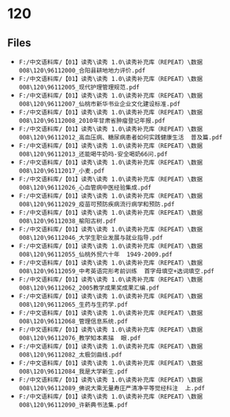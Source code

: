 # 120

## Files

- `F:/中文语料库/【01】读秀\读秀 1.0\读秀补充库（REPEAT）\数据008\120\96112000_合阳县耕地地力评价.pdf`
- `F:/中文语料库/【01】读秀\读秀 1.0\读秀补充库（REPEAT）\数据008\120\96112005_现代护理管理规范.pdf`
- `F:/中文语料库/【01】读秀\读秀 1.0\读秀补充库（REPEAT）\数据008\120\96112007_仙桃市新华书业企业文化建设标准.pdf`
- `F:/中文语料库/【01】读秀\读秀 1.0\读秀补充库（REPEAT）\数据008\120\96112008_2010年甘肃省肿瘤登记年报.pdf`
- `F:/中文语料库/【01】读秀\读秀 1.0\读秀补充库（REPEAT）\数据008\120\96112012_高血压病、糖尿病患者如何实践健康生活  普及篇.pdf`
- `F:/中文语料库/【01】读秀\读秀 1.0\读秀补充库（REPEAT）\数据008\120\96112013_还能喝牛奶吗-安全喝奶66问.pdf`
- `F:/中文语料库/【01】读秀\读秀 1.0\读秀补充库（REPEAT）\数据008\120\96112017_小麦.pdf`
- `F:/中文语料库/【01】读秀\读秀 1.0\读秀补充库（REPEAT）\数据008\120\96112026_心血管病中医经验集成.pdf`
- `F:/中文语料库/【01】读秀\读秀 1.0\读秀补充库（REPEAT）\数据008\120\96112029_疫苗可预防疾病流行病学和预防.pdf`
- `F:/中文语料库/【01】读秀\读秀 1.0\读秀补充库（REPEAT）\数据008\120\96112038_榆阳古树.pdf`
- `F:/中文语料库/【01】读秀\读秀 1.0\读秀补充库（REPEAT）\数据008\120\96112046_大学生职业发展与就业指导.pdf`
- `F:/中文语料库/【01】读秀\读秀 1.0\读秀补充库（REPEAT）\数据008\120\96112055_仙桃外贸六十年  1949-2009.pdf`
- `F:/中文语料库/【01】读秀\读秀 1.0\读秀补充库（REPEAT）\数据008\120\96112059_中考英语完形考前训练  首字母填空+选词填空.pdf`
- `F:/中文语料库/【01】读秀\读秀 1.0\读秀补充库（REPEAT）\数据008\120\96112062_2005教学成果奖成果汇编.pdf`
- `F:/中文语料库/【01】读秀\读秀 1.0\读秀补充库（REPEAT）\数据008\120\96112065_生药与生药学.pdf`
- `F:/中文语料库/【01】读秀\读秀 1.0\读秀补充库（REPEAT）\数据008\120\96112068_管理信息系统.pdf`
- `F:/中文语料库/【01】读秀\读秀 1.0\读秀补充库（REPEAT）\数据008\120\96112076_教学知本素描  眼.pdf`
- `F:/中文语料库/【01】读秀\读秀 1.0\读秀补充库（REPEAT）\数据008\120\96112082_太极剑曲线.pdf`
- `F:/中文语料库/【01】读秀\读秀 1.0\读秀补充库（REPEAT）\数据008\120\96112084_我是大学新生.pdf`
- `F:/中文语料库/【01】读秀\读秀 1.0\读秀补充库（REPEAT）\数据008\120\96112089_佛说大乘无量寿庄严清净平等觉经科注  上.pdf`
- `F:/中文语料库/【01】读秀\读秀 1.0\读秀补充库（REPEAT）\数据008\120\96112090_许新典书法集.pdf`
